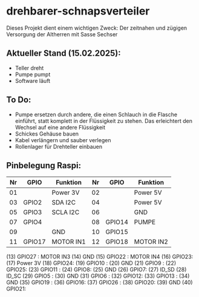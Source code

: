 # drehbarer-schnapsverteiler
Dieses Projekt dient einem wichtigen Zweck: Der zeitnahen und zügigen Versorgung der Altherren mit Sasse Sechser

## Aktueller Stand (15.02.2025):
- Teller dreht
- Pumpe pumpt
- Software läuft

## To Do:
- Pumpe ersetzen durch andere, die einen Schlauch in die Flasche einführt, statt komplett in der Flüssigkeit zu stehen. Das erleichtert den Wechsel auf eine andere Flüssigkeit
- Schickes Gehäuse bauen
- Kabel verlängern und sauber verlegen
- Rollenlager für Drehteller einbauen

## Pinbelegung Raspi:
Nr|GPIO|Funktion|Nr|GPIO|Funktion
|-----|-----|-----|-----|-----|-----|
|01||Power 3V|02||Power 5V|
|03|GPIO2|SDA I2C|04||Power 5V|
|05|GPIO3|SCLA I2C|06||GND|
|07|GPIO4||08|GPIO14|PUMPE|
|09||GND|10|GPIO15||
|11|GPIO17|MOTOR IN1|12|GPIO18|MOTOR IN2|

(13) GPIO27 : MOTOR IN3         (14) GND
(15) GPIO22 : MOTOR IN4         (16) GPIO23:
(17) Power 3V                   (18) GPIO24:
(19) GPIO10 :                   (20) GND
(21) GPIO9  :                   (22) GPIO25:
(23) GPIO11 :                   (24) GPIO8:
(25) GND                        (26) GPIO7:
(27) ID_SD                      (28) ID_SC
(29) GPIO5  :                   (30) GND
(31) GPIO6  :                   (32) GPIO12:
(33) GPIO13 :                   (34) GND
(35) GPIO19 :                   (36) GPIO16:
(37) GPIO26 :                   (38) GPIO20:
(39) GND                        (40) GPIO21:

